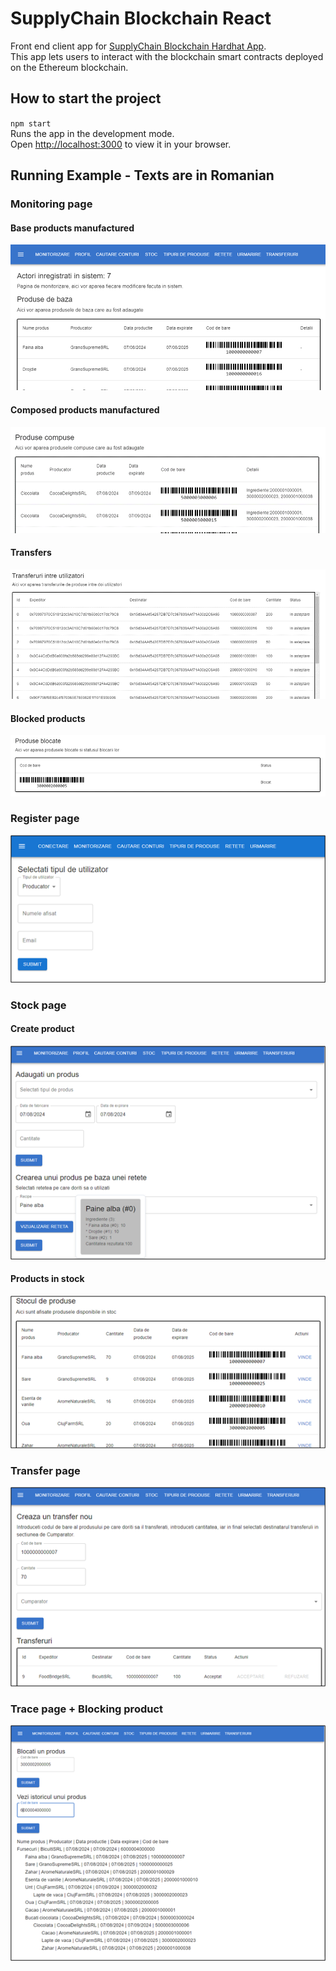 # SupplyChain Blockchain React

Front end client app for [SupplyChain Blockchain Hardhat App](https://github.com/BogdanNP/SupplyChain-Blockchain-Hardhat).  
This app lets users to interact with the blockchain smart contracts deployed on the Ethereum blockchain.

## How to start the project

`npm start`  
Runs the app in the development mode.\
Open [http://localhost:3000](http://localhost:3000) to view it in your browser.

## Running Example - Texts are in Romanian

### Monitoring page

#### Base products manufactured

![Monitoring page](/images/monitoring.png)

#### Composed products manufactured

![Monitoring page](/images/monitoring2.png)

#### Transfers

![Monitoring page](/images/monitoring3.png)

#### Blocked products

![Monitoring page](/images/monitoring4.png)

### Register page

![Register user](/images/login.png)

### Stock page

#### Create product

![Stock page](/images/stock.png)

#### Products in stock

![Stock page](/images/stock2.png)

### Transfer page

![Transfer page](/images/transfer.png)

### Trace page + Blocking product

![Trace page](/images/trace.png)

